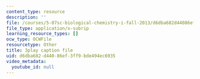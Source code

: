 ```yaml
---
content_type: resource
description: ''
file: /courses/5-07sc-biological-chemistry-i-fall-2013/d6dba682d44086ef3ff9bde494ec6935_VykaDbJIb8A.srt
file_type: application/x-subrip
learning_resource_types: []
ocw_type: OCWFile
resourcetype: Other
title: 3play caption file
uid: d6dba682-d440-86ef-3ff9-bde494ec6935
video_metadata:
  youtube_id: null
---
```

